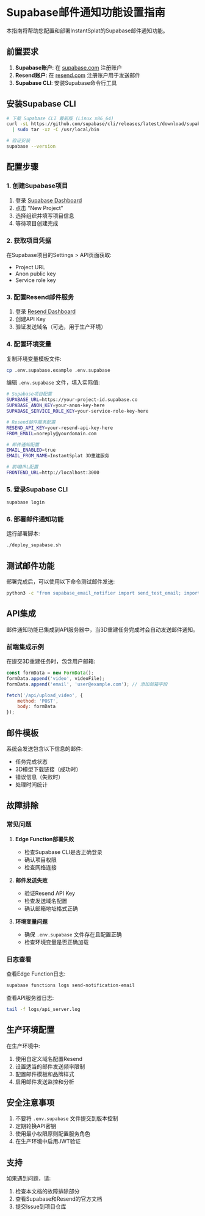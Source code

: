 # Supabase邮件通知功能设置指南

本指南将帮助您配置和部署InstantSplat的Supabase邮件通知功能。

## 前置要求

1. **Supabase账户**: 在 [supabase.com](https://supabase.com) 注册账户
2. **Resend账户**: 在 [resend.com](https://resend.com) 注册账户用于发送邮件
3. **Supabase CLI**: 安装Supabase命令行工具

## 安装Supabase CLI

```bash
# 下载 Supabase CLI 最新版 (Linux x86_64)
curl -sL https://github.com/supabase/cli/releases/latest/download/supabase_linux_amd64.tar.gz \
  | sudo tar -xz -C /usr/local/bin

# 验证安装
supabase --version

```

## 配置步骤

### 1. 创建Supabase项目

1. 登录 [Supabase Dashboard](https://app.supabase.com)
2. 点击 "New Project"
3. 选择组织并填写项目信息
4. 等待项目创建完成

### 2. 获取项目凭据

在Supabase项目的Settings > API页面获取:
- Project URL
- Anon public key
- Service role key

### 3. 配置Resend邮件服务

1. 登录 [Resend Dashboard](https://resend.com/dashboard)
2. 创建API Key
3. 验证发送域名（可选，用于生产环境）

### 4. 配置环境变量

复制环境变量模板文件:
```bash
cp .env.supabase.example .env.supabase
```

编辑 `.env.supabase` 文件，填入实际值:
```bash
# Supabase项目配置
SUPABASE_URL=https://your-project-id.supabase.co
SUPABASE_ANON_KEY=your-anon-key-here
SUPABASE_SERVICE_ROLE_KEY=your-service-role-key-here

# Resend邮件服务配置
RESEND_API_KEY=your-resend-api-key-here
FROM_EMAIL=noreply@yourdomain.com

# 邮件通知配置
EMAIL_ENABLED=true
EMAIL_FROM_NAME=InstantSplat 3D重建服务

# 前端URL配置
FRONTEND_URL=http://localhost:3000
```

### 5. 登录Supabase CLI

```bash
supabase login
```

### 6. 部署邮件通知功能

运行部署脚本:
```bash
./deploy_supabase.sh
```

## 测试邮件功能

部署完成后，可以使用以下命令测试邮件发送:

```bash
python3 -c "from supabase_email_notifier import send_test_email; import asyncio; asyncio.run(send_test_email('test@example.com'))"
```

## API集成

邮件通知功能已集成到API服务器中，当3D重建任务完成时会自动发送邮件通知。

### 前端集成示例

在提交3D重建任务时，包含用户邮箱:

```javascript
const formData = new FormData();
formData.append('video', videoFile);
formData.append('email', 'user@example.com'); // 添加邮箱字段

fetch('/api/upload_video', {
    method: 'POST',
    body: formData
});
```

## 邮件模板

系统会发送包含以下信息的邮件:
- 任务完成状态
- 3D模型下载链接（成功时）
- 错误信息（失败时）
- 处理时间统计

## 故障排除

### 常见问题

1. **Edge Function部署失败**
   - 检查Supabase CLI是否正确登录
   - 确认项目权限
   - 检查网络连接

2. **邮件发送失败**
   - 验证Resend API Key
   - 检查发送域名配置
   - 确认邮箱地址格式正确

3. **环境变量问题**
   - 确保 `.env.supabase` 文件存在且配置正确
   - 检查环境变量是否正确加载

### 日志查看

查看Edge Function日志:
```bash
supabase functions logs send-notification-email
```

查看API服务器日志:
```bash
tail -f logs/api_server.log
```

## 生产环境配置

在生产环境中:

1. 使用自定义域名配置Resend
2. 设置适当的邮件发送频率限制
3. 配置邮件模板和品牌样式
4. 启用邮件发送监控和分析

## 安全注意事项

1. 不要将 `.env.supabase` 文件提交到版本控制
2. 定期轮换API密钥
3. 使用最小权限原则配置服务角色
4. 在生产环境中启用JWT验证

## 支持

如果遇到问题，请:
1. 检查本文档的故障排除部分
2. 查看Supabase和Resend的官方文档
3. 提交Issue到项目仓库